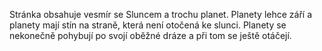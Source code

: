 Stránka obsahuje vesmír se Sluncem a trochu planet. Planety lehce září a planety mají stín na straně, která není otočená ke slunci. Planety se nekonečně pohybují po svojí oběžné dráze a při tom se ještě otáčejí.
